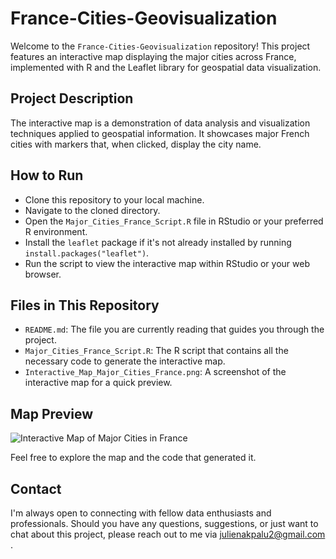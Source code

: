 # France-Cities-Geovisualization

Welcome to the `France-Cities-Geovisualization` repository! This project features an interactive map displaying the major cities across France, implemented with R and the Leaflet library for geospatial data visualization.

## Project Description

The interactive map is a demonstration of data analysis and visualization techniques applied to geospatial information. It showcases major French cities with markers that, when clicked, display the city name.

## How to Run

- Clone this repository to your local machine.
- Navigate to the cloned directory.
- Open the `Major_Cities_France_Script.R` file in RStudio or your preferred R environment.
- Install the `leaflet` package if it's not already installed by running `install.packages("leaflet")`.
- Run the script to view the interactive map within RStudio or your web browser.

## Files in This Repository

- `README.md`: The file you are currently reading that guides you through the project.
- `Major_Cities_France_Script.R`: The R script that contains all the necessary code to generate the interactive map.
- `Interactive_Map_Major_Cities_France.png`: A screenshot of the interactive map for a quick preview.

## Map Preview

![Interactive Map of Major Cities in France](https://github.com/JulienAkpalu/France-Cities-Geovisualization/assets/152445561/206de183-8f1c-4423-9e6c-8f4531bd6ff8)

Feel free to explore the map and the code that generated it.

## Contact

I'm always open to connecting with fellow data enthusiasts and professionals. Should you have any questions, suggestions, or just want to chat about this project, please reach out to me via julienakpalu2@gmail.com .


